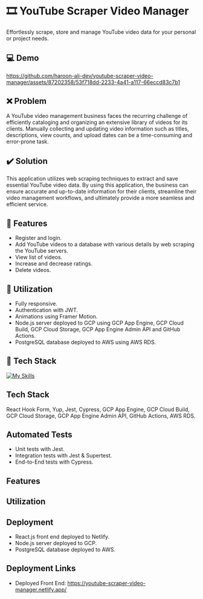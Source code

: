 # :film_strip: YouTube Scraper Video Manager
Effortlessly scrape, store and manage YouTube video data for your personal or project needs.

## :computer: Demo
https://github.com/haroon-ali-dev/youtube-scraper-video-manager/assets/87202358/53f718dd-2233-4a41-a117-66eccd83c7b1

## :x: Problem
A YouTube video management business faces the recurring challenge of efficiently cataloging and organizing an extensive library of videos for its clients. Manually collecting and updating video information such as titles, descriptions, view counts, and upload dates can be a time-consuming and error-prone task.

## :heavy_check_mark: Solution
This application utilizes web scraping techniques to extract and save essential YouTube video data. By using this application, the business can ensure accurate and up-to-date information for their clients, streamline their video management workflows, and ultimately provide a more seamless and efficient service.

## :page_facing_up: Features
- Register and login.
- Add YouTube videos to a database with various details by web scraping the YouTube servers.
- View list of videos.
- Increase and decrease ratings.
- Delete videos.

## :bookmark_tabs: Utilization
- Fully responsive.
- Authentication with JWT.
- Animations using Framer Motion.
- Node.js server deployed to GCP using GCP App Engine, GCP Cloud Build, GCP Cloud Storage, GCP App Engine Admin API and GitHub Actions.
- PostgreSQL database deployed to AWS using AWS RDS.

## :hammer: Tech Stack
[![My Skills](https://skillicons.dev/icons?i=html,css,js,react,nodejs,postgres,jest,gcp,aws)](https://skillicons.dev)

## Tech Stack
React Hook Form, Yup, Jest, Cypress, GCP App Engine, GCP Cloud Build, GCP Cloud Storage, GCP App Engine Admin API, GitHub Actions, AWS RDS.

## Automated Tests
- Unit tests with Jest.
- Integration tests with Jest & Supertest.
- End-to-End tests with Cypress.

## Features


## Utilization


## Deployment
- React.js front end deployed to Netlify.
- Node.js server deployed to GCP.
- PostgreSQL database deployed to AWS.

## Deployment Links
- Deployed Front End: https://youtube-scraper-video-manager.netlify.app/
